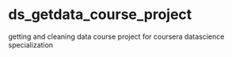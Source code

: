 ds_getdata_course_project
=========================

getting and cleaning data course project for coursera datascience specialization
